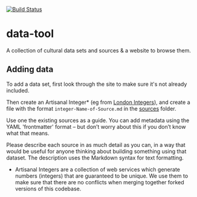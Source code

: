 [![Build Status](https://travis-ci.org/culturehack/data-tool.png?branch=master)](https://travis-ci.org/culturehack/data-tool)

data-tool
=========

A collection of cultural data sets and sources &amp; a website to browse them.


## Adding data

To add a data set, first look through the site to make sure it's not already included.

Then create an Artisanal Integer* (eg from [London Integers](http://www.londonintegers.com)), and create a file with the format `integer-Name-of-Source.md` in the [sources](https://github.com/culturehack/data-tool/tree/master/sources) folder.

Use one the existing sources as a guide. You can add metadata using the YAML 'frontmatter' format – but don’t worry about this if you don’t know what that means.

Please describe each source in as much detail as you can, in a way that would be useful for anyone thinking about building something using that dataset. The description uses the Markdown syntax for text formatting.

* Artisanal Integers are a collection of web services which generate numbers (integers) that are guaranteed to be unique. We use them to make sure that there are no conflicts when merging together forked versions of this codebase.
